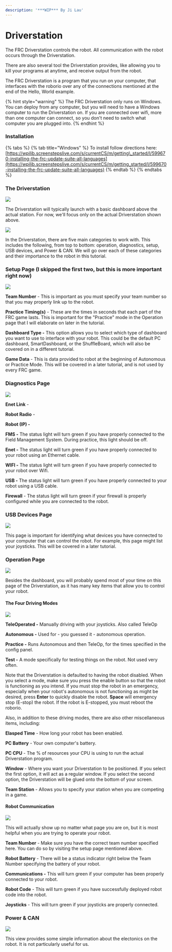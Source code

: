 ```yaml
---
description: '***WIP*** By Ji Lau'
---
```


# Driverstation

The FRC Driverstation controls the robot. All communication with the robot occurs through the Driverstation.

There are also several tool the Driverstation provides, like allowing you to kill your programs at anytime, and receive output from the robot.

The FRC Driverstation is a program that you run on your computer, that interfaces with the roborio over any of the connections mentioned at the end of the Hello, World example.

{% hint style="warning" %}
The FRC Driverstation only runs on Windows. You can deploy from any computer, but you will need to have a Windows computer to run the Driverstation on. If you are connected over wifi, more than one computer can connect, so you don't need to switch what computer you are plugged into.
{% endhint %}

### Installation

{% tabs %}
{% tab title="Windows" %}
To install follow directions here: [https://wpilib.screenstepslive.com/s/currentCS/m/getting\_started/l/599670-installing-the-frc-update-suite-all-languages](https://wpilib.screenstepslive.com/s/currentCS/m/getting_started/l/599670-installing-the-frc-update-suite-all-languages)
{% endtab %}
{% endtabs %}

### The Driverstation



![](.gitbook/assets/actual-driverstation.PNG)

 The Driverstation will typically launch with a basic dashboard above the actual station. For now, we'll focus only on the actual Driverstation shown above.

![](.gitbook/assets/driver-categories.PNG)

In the Driverstation, there are five main categories to work with. This includes the following, from top to bottom: operation, diagnostics, setup, USB devices, and Power & CAN. We will go over each of these categories and their importance to the robot in this tutorial.

### Setup Page \(I skipped the first two, but this is more important right now\)

![](.gitbook/assets/setup-section.PNG)

**Team Number** - This is important as you must specify your team number so that you may properly link up to the robot.

**Practice Timing\(s\)** - These are the times in seconds that each part of the FRC game lasts. This is important for the "Practice" mode in the Operation page that I will elaborate on later in the tutorial.

**Dashboard Type -** This option allows you to select which type of dashboard you want to use to interface with your robot. This could be the default PC dashboard, SmartDashboard, or the ShuffleBoard, which will also be covered on in a different tutorial.

**Game Data** -  This is data provided to robot at the beginning of Autonomous or Practice Mode. This will be covered in a later tutorial, and is not used by every FRC game.

### Diagnostics Page

![](.gitbook/assets/diagnostics-section.PNG)

**Enet Link** - 

**Robot Radio** - 

**Robot \(IP\) -** 

**FMS -** The status light will turn green if you have properly connected to the Field Management System. During practice, this light should be off.

**Enet -** The status light will turn green if you have properly connected to your robot using an Ethernet cable.

**WIFI -** The status light will turn green if you have properly connected to your robot over Wifi.

**USB -** The status light will turn green if you have properly connected to your robot using a USB cable.

**Firewall** - The status light will turn green if your firewall is properly configured while you are connected to the robot.

### USB Devices Page

![](.gitbook/assets/usb-devices.PNG)

This page is important for identifying what devices you have connected to your computer that can control the robot. For example, this page might list your joysticks. This will be covered in a later tutorial.

### Operation Page

![](.gitbook/assets/operation-section.PNG)

Besides the dashboard, you will probably spend most of your time on this page of the Driverstation, as it has many key items that allow you to control your robot.

#### The Four Driving Modes

![](.gitbook/assets/driving-modes%20%282%29.PNG)

**TeleOperated -** Manually driving with your joysticks. Also called TeleOp

**Autonomous -** Used for - you guessed it - autonomous operation.

**Practice -** Runs Autonomous and then TeleOp, for the times specified in the config panel.

**Test -** A mode specifically for testing things on the robot. Not used very often.

Note that the Driverstation is defaulted to having the robot disabled. When you select a mode, make sure you press the enable button so that the robot is functioning as you intend. If you must stop the robot in an emergency, especially when your robot's autonomous is not functioning as might be desired, press **Enter** to quickly disable the robot. **Space** will emergency stop \(E-stop\) the robot. If the robot is E-stopped, you must reboot the roborio.

Also, in addition to these driving modes, there are also other miscellaneous items, including:

**Elasped Time** - How long your robot has been enabled.

**PC Battery** - Your own computer's battery.

**PC CPU** - The % of resources your CPU is using to run the actual Driverstation program.

**Window** - Where you want your Driverstation to be positioned. If you select the first option, it will act as a regular window. If you select the second option, the Driverstation will be glued onto the bottom of your screen.

**Team Station** - Allows you to specify your station when you are competing in a game.

#### Robot Communication

![](.gitbook/assets/robot-communication.PNG)

This will actually show up no matter what page you are on, but it is most helpful when you are trying to operate your robot.

**Team Number** - Make sure you have the correct team number specified here. You can do so by visiting the setup page mentioned above.

**Robot Battery** - There will be a status indicator right below the Team Number specifying the battery of your robot.

**Communications -** This will turn green if your computer has been properly connected to your robot.

**Robot Code** - This will turn green if you have successfully deployed robot code into the robot.

**Joysticks** - This will turn green if your joysticks are properly connected.

### Power & CAN

![](.gitbook/assets/power-and-can.PNG)

This view provides some simple information about the electonics on the robot. It is not particularly useful for us.

